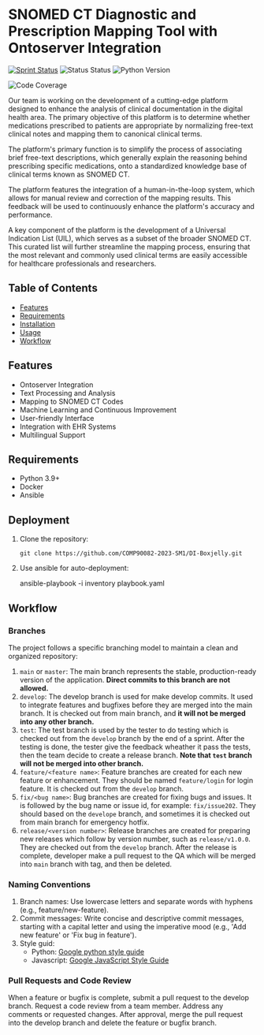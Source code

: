 # SNOMED CT Diagnostic and Prescription Mapping Tool with Ontoserver Integration
[![Sprint Status](https://img.shields.io/badge/sprint1-design-orange)](https://your_project_management_tool.com/sprint_details) 
![Status Status](https://img.shields.io/badge/user_stories-0/8-green)
![Python Version](https://img.shields.io/badge/python-3.9%2B-blue)
<!-- ![License](https://img.shields.io/badge/license-MIT-green) -->
![Code Coverage](https://img.shields.io/badge/code_coverage-0%-red)
<!-- ![Build Status](https://img.shields.io/badge/build-passing-brightgreen) -->
 
Our team is working on the development of a cutting-edge platform designed to enhance the analysis of clinical documentation in the digital health area. The primary objective of this platform is to determine whether medications prescribed to patients are appropriate by normalizing free-text clinical notes and mapping them to canonical clinical terms.

The platform's primary function is to simplify the process of associating brief free-text descriptions, which generally explain the reasoning behind prescribing specific medications, onto a standardized knowledge base of clinical terms known as SNOMED CT.

The platform features the integration of a human-in-the-loop system, which allows for manual review and correction of the mapping results. This feedback will be used to continuously enhance the platform's accuracy and performance.

A key component of the platform is the development of a Universal Indication List (UIL), which serves as a subset of the broader SNOMED CT. This curated list will further streamline the mapping process, ensuring that the most relevant and commonly used clinical terms are easily accessible for healthcare professionals and researchers.

## Table of Contents
- [Features](#features)
- [Requirements](#requirements)
- [Installation](#installation)
- [Usage](#usage)
- [Workflow](#workflow)
<!-- - [License](#license) -->

## Features
* Ontoserver Integration
* Text Processing and Analysis
* Mapping to SNOMED CT Codes
* Machine Learning and Continuous Improvement
* User-friendly Interface
* Integration with EHR Systems
* Multilingual Support

## Requirements
* Python 3.9+
* Docker
* Ansible
<!-- * Docker
* Ansible
* Flask
* React -->

## Deployment
1. Clone the repository:

    `git clone https://github.com/COMP90082-2023-SM1/DI-Boxjelly.git`

2. Use ansible for auto-deployment:

    ansible-playbook -i inventory playbook.yaml


<!-- ## Usage
1. leave it empty for design sprint -->



## Workflow

### Branches
The project follows a specific branching model to maintain a clean and organized repository:

1. `main` or `master`: The main branch represents the stable, production-ready version of the application. **Direct commits to this branch are not allowed.**
2. `develop`: The develop branch is used for make develop commits. It used to integrate features and bugfixes before they are merged into the main branch. It is checked out from main branch, and **it will not be merged into any other branch.**
3. `test`: The test branch is used by the tester to do testing which is checked out from the `develop` branch by the end of a sprint. After the testing is done, the tester give the feedback wheather it pass the tests, then the team decide to create a release branch. **Note that `test` branch will not be merged into other branch.**
4. `feature/<feature name>`: Feature branches are created for each new feature or enhancement. They should be named `feature/login` for login feature. It is checked out from the `develop` branch.
5. `fix/<bug name>`: Bug branches are created for fixing bugs and issues. It is followed by the bug name or issue id, for example: `fix/issue202`. They should based on the `develope` branch, and sometimes it is checked out from main branch for emergency hotfix.
6. `release/<version number>`: Release branches are created for preparing new releases which follow by version number, such as `release/v1.0.0`. They are checked out from the `develop` branch. After the release is complete, developer make a pull request to the QA which will be merged into `main` branch with tag, and then be deleted.

### Naming Conventions
1. Branch names: Use lowercase letters and separate words with hyphens (e.g., feature/new-feature).
2. Commit messages: Write concise and descriptive commit messages, starting with a capital letter and using the imperative mood (e.g., 'Add new feature' or 'Fix bug in feature').
3. Style guid: 
    - Python: [Google python style guide](https://google.github.io/styleguide/pyguide.html)
    - Javascript: [Google JavaScript Style Guide](https://google.github.io/styleguide/jsguide.html
)

### Pull Requests and Code Review
When a feature or bugfix is complete, submit a pull request to the develop branch.
Request a code review from a team member.
Address any comments or requested changes.
After approval, merge the pull request into the develop branch and delete the feature or bugfix branch.
